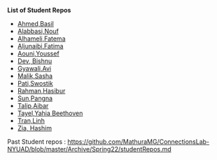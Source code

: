 **List of Student Repos**
* [Ahmed,Basil](https://github.com/basil-ahmed/ConnectionsLab)
* [Alabbasi,Nouf](https://github.com/Nouf-Alabbasi/fall-2022_connection-lab)
* [Alhameli,Fatema](https://github.com/FatemaAlhameli/ConnectionsLab/tree/main)
* [Aljunaibi,Fatima](https://github.com/oomie/connectionslab/tree/main)
* [Aouni,Youssef](https://github.com/Youssef-216/Connection_Lab)
* [Dev, Bishnu](https://github.com/bordernone/ConnectionsLab)
* [Gyawali,Avi](https://github.com/Tauke190/Connections-Lab)
* [Malik,Sasha](https://github.com/Sasha-Malik/Assignment-1-Connections-Lab)
* [Pati,Swostik](https://github.com/swostikpati/Connections-Lab-Fall-22)
* [Rahman,Hasibur](https://github.com/hasiburratul/connectionslab)
* [Sun,Pangna](https://github.com/pangnasun/ConnectionsLab/blob/main/README.md)
* [Talip,Aibar](https://github.com/aibartt/Assignment1_Aibar)
* [Tayel,Yahia Beethoven](https://github.com/yahiabeethoven/ConnectionsLab)
* [Tran,Linh](https://github.com/LinhTran263/connections-lab)
* [Zia, Hashim](https://github.com/hashimzia/ConnectionsLab)

Past Student repos : https://github.com/MathuraMG/ConnectionsLab-NYUAD/blob/master/Archive/Spring22/studentRepos.md
